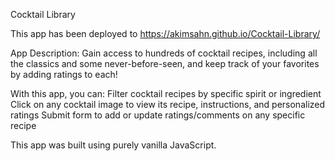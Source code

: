 Cocktail Library

This app has been deployed to https://akimsahn.github.io/Cocktail-Library/

App Description:
Gain access to hundreds of cocktail recipes, including all the classics and some never-before-seen, and keep track of your favorites by adding ratings to each!

With this app, you can:
Filter cocktail recipes by specific spirit or ingredient
Click on any cocktail image to view its recipe, instructions, and personalized ratings
Submit form to add or update ratings/comments on any specific recipe

This app was built using purely vanilla JavaScript.
